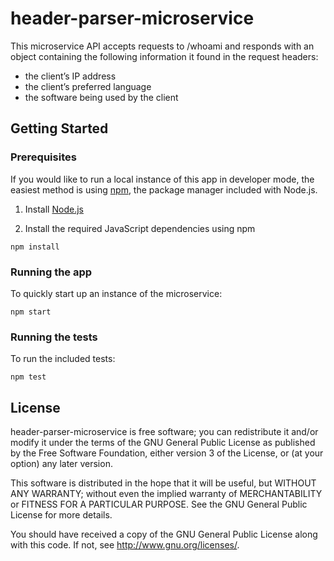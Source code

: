 # header-parser-microservice

This microservice API accepts requests to /whoami and responds with an object containing the following information it found in the request headers:

- the client’s IP address
- the client’s preferred language
- the software being used by the client

## Getting Started

### Prerequisites

If you would like to run a local instance of this app in developer mode, the easiest method is using [npm](https://docs.npmjs.com/getting-started/installing-node), the package manager included with Node.js.

1.  Install [Node.js](https://nodejs.org)

2.  Install the required JavaScript dependencies using npm

`npm install`

### Running the app

To quickly start up an instance of the microservice:

`npm start`

### Running the tests

To run the included tests:

`npm test`

## License

header-parser-microservice is free software; you can redistribute it and/or modify it under the terms of the GNU General Public License as published by the Free Software Foundation, either version 3 of the License, or (at your option) any later version.

This software is distributed in the hope that it will be useful, but WITHOUT ANY WARRANTY; without even the implied warranty of MERCHANTABILITY or FITNESS FOR A PARTICULAR PURPOSE. See the GNU General Public License for more details.

You should have received a copy of the GNU General Public License along with this code. If not, see http://www.gnu.org/licenses/.

